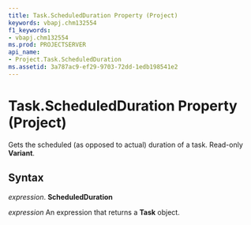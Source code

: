 ```yaml
---
title: Task.ScheduledDuration Property (Project)
keywords: vbapj.chm132554
f1_keywords:
- vbapj.chm132554
ms.prod: PROJECTSERVER
api_name:
- Project.Task.ScheduledDuration
ms.assetid: 3a787ac9-ef29-9703-72dd-1edb198541e2
---
```



# Task.ScheduledDuration Property (Project)

Gets the scheduled (as opposed to actual) duration of a task. Read-only  **Variant**.


## Syntax

 _expression_. **ScheduledDuration**

 _expression_ An expression that returns a **Task** object.


